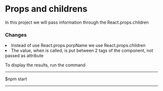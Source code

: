 <h1>Props and childrens</h1>

<p>In this project we will pass information through the React.props.children</p>

<h3>Changes</h3>
<li>Instead of use React.props.porpName we use React.props.children</li>
<li>The value, when is called, is put between 2 tags of the component, not passed as attribute</li>
<p>To display the results, run the command</p>
<hr />
<p>$npm start</p>
<hr />
